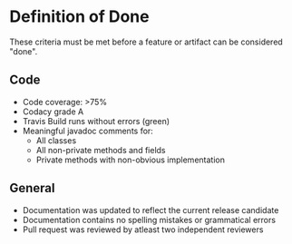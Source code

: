 # Definition of Done
These criteria must be met before a feature or artifact can be considered "done".

## Code
- Code coverage: >75%
- Codacy grade A
- Travis Build runs without errors (green)
- Meaningful javadoc comments for:
  - All classes
  - All non-private methods and fields
  - Private methods with non-obvious implementation

## General
- Documentation was updated to reflect the current release candidate
- Documentation contains no spelling mistakes or grammatical errors
- Pull request was reviewed by atleast two independent reviewers
